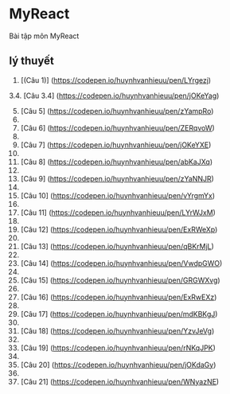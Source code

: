 # MyReact
Bài tập môn MyReact
## lý thuyết
 1. [(Câu 1)] (https://codepen.io/huynhvanhieuu/pen/LYrgezj)

3.4. [Câu 3.4] (https://codepen.io/huynhvanhieuu/pen/jOKeYag)

 5. [Câu 5] (https://codepen.io/huynhvanhieuu/pen/zYampRo)
 6. 
 7. [Câu 6] (https://codepen.io/huynhvanhieuu/pen/ZERqvoW)
 8. 
 9. [Câu 7] (https://codepen.io/huynhvanhieuu/pen/jOKeYXE)
 10. 
 11. [Câu 8] (https://codepen.io/huynhvanhieuu/pen/abKaJXq)
 12. 
 13. [Câu 9] (https://codepen.io/huynhvanhieuu/pen/zYaNNJR)
 14. 
 15. [Câu 10] (https://codepen.io/huynhvanhieuu/pen/vYrgmYx)
 16. 
 17. [Câu 11] (https://codepen.io/huynhvanhieuu/pen/LYrWJxM)
 18. 
 19. [Câu 12] (https://codepen.io/huynhvanhieuu/pen/ExRWeXp)
 20. 
 21. [Câu 13] (https://codepen.io/huynhvanhieuu/pen/qBKrMjL)
 22. 
 23. [Câu 14] (https://codepen.io/huynhvanhieuu/pen/VwdpGWO)
 24. 
 25. [Câu 15] (https://codepen.io/huynhvanhieuu/pen/GRGWXvg)
 26. 
 27. [Câu 16] (https://codepen.io/huynhvanhieuu/pen/ExRwEXz)
 28. 
 29. [Câu 17] (https://codepen.io/huynhvanhieuu/pen/mdKBKgJ)
 30. 
 31. [Câu 18] (https://codepen.io/huynhvanhieuu/pen/YzvJeVg)
 32. 
 33. [Câu 19] (https://codepen.io/huynhvanhieuu/pen/rNKqJPK)
 34. 
 35. [Câu 20] (https://codepen.io/huynhvanhieuu/pen/jOKdaGy)
 36. 
 37. [Câu 21] (https://codepen.io/huynhvanhieuu/pen/WNyazNE)


